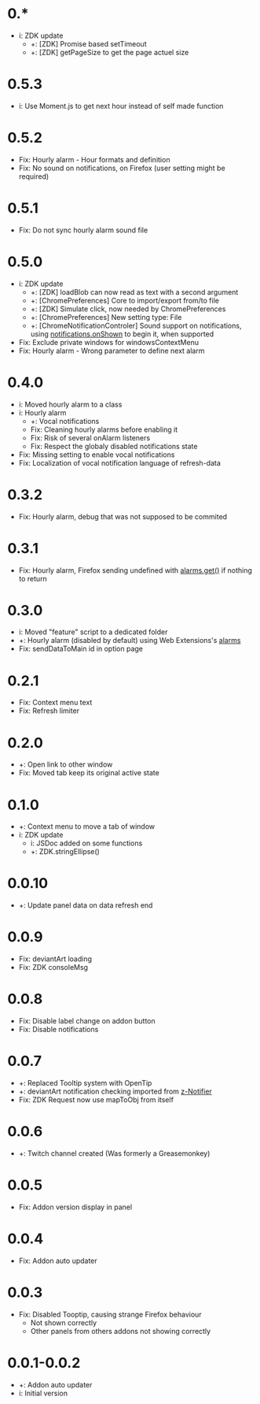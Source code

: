 # 0.*
* i: ZDK update
	* +: \[ZDK] Promise based setTimeout
	* +: \[ZDK] getPageSize to get the page actuel size

# 0.5.3
* i: Use Moment.js to get next hour instead of self made function

# 0.5.2
* Fix: Hourly alarm - Hour formats and definition
* Fix: No sound on notifications, on Firefox (user setting might be required)

# 0.5.1
* Fix: Do not sync hourly alarm sound file

# 0.5.0
* i: ZDK update
	* +: \[ZDK] loadBlob can now read as text with a second argument
	* +: \[ChromePreferences] Core to import/export from/to file
	* +: \[ZDK] Simulate click, now needed by ChromePreferences
	* +: \[ChromePreferences] New setting type: File
	* +: \[ChromeNotificationControler] Sound support on notifications, using [notifications.onShown](https://developer.mozilla.org//Add-ons/WebExtensions/API/notifications/onShown) to begin it, when supported
* Fix: Exclude private windows for windowsContextMenu
* Fix: Hourly alarm - Wrong parameter to define next alarm

# 0.4.0
* i: Moved hourly alarm to a class
* i: Hourly alarm
	* +: Vocal notifications
	* Fix: Cleaning hourly alarms before enabling it
	* Fix: Risk of several onAlarm listeners
	* Fix: Respect the globaly disabled notifications state
* Fix: Missing setting to enable vocal notifications
* Fix: Localization of vocal notification language of refresh-data

# 0.3.2
* Fix: Hourly alarm, debug that was not supposed to be commited

# 0.3.1
* Fix: Hourly alarm, Firefox sending undefined with [alarms.get()](https://developer.mozilla.org//Add-ons/WebExtensions/API/alarms/get) if nothing to return

# 0.3.0
* i: Moved "feature" script to a dedicated folder
* +: Hourly alarm (disabled by default) using Web Extensions's [alarms](https://developer.mozilla.org//Add-ons/WebExtensions/API/alarms)
* Fix: sendDataToMain id in option page

# 0.2.1
* Fix: Context menu text
* Fix: Refresh limiter

# 0.2.0
* +: Open link to other window
* Fix: Moved tab keep its original active state

# 0.1.0
* +: Context menu to move a tab of window
* i: ZDK update
	* i: JSDoc added on some functions
	* +: ZDK.stringEllipse()

# 0.0.10
* +: Update panel data on data refresh end

# 0.0.9
* Fix: deviantArt loading
* Fix: ZDK consoleMsg

# 0.0.8
* Fix: Disable label change on addon button
* Fix: Disable notifications

# 0.0.7
* +: Replaced Tooltip system with OpenTip
* +: deviantArt notification checking imported from [z-Notifier](https://gitlab.com/ZatsuneNoMokou/znotifier)
* Fix: ZDK Request now use mapToObj from itself

# 0.0.6
* +: Twitch channel created (Was formerly a Greasemonkey)

# 0.0.5
* Fix: Addon version display in panel

# 0.0.4
* Fix: Addon auto updater

# 0.0.3
* Fix: Disabled Tooptip, causing strange Firefox behaviour
	* Not shown correctly
	* Other panels from others addons not showing correctly

# 0.0.1-0.0.2
* +: Addon auto updater
* i: Initial version